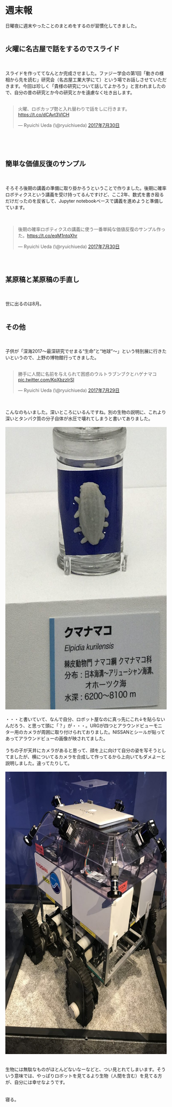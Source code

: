 # 週末報
日曜夜に週末やったことのまとめをするのが習慣化してきました。<br />
<br />
<h2>火曜に名古屋で話をするのでスライド</h2><br />
<br />
スライドを作っててなんとか完成させました。ファジー学会の第1回「動きの様相から先を読む」研究会（名古屋工業大学にて）という場でお話しさせていただきます。今回は珍しく「貴様の研究について話してよかろう」と言われましたので、自分の昔の研究とか今の研究とかを遠慮なく吐き出します。<br />
<br />
<blockquote class="twitter-tweet" data-lang="ja"><p lang="ja" dir="ltr">火曜、ロボカップ勢と入れ替わりで話をしに行きます。<a href="https://t.co/dCAvt3VlCH">https://t.co/dCAvt3VlCH</a></p>&mdash; Ryuichi Ueda (\@ryuichiueda) <a href="https://twitter.com/ryuichiueda/status/891655161570918401">2017年7月30日</a></blockquote> <script async src="//platform.twitter.com/widgets.js" charset="utf-8"></script><br />
<br />
<br />
<h2>簡単な価値反復のサンプル</h2><br />
<br />
そろそろ後期の講義の準備に取り掛かろうということで作りました。後期に確率ロボティクスという講義を受け持ってるんですけど、ここ2年、数式を書き殴るだけだったのを反省して、Jupyter notebookベースで講義を進めようと準備しています。<br />
<br />
<br />
<blockquote class="twitter-tweet" data-lang="ja"><p lang="ja" dir="ltr">後期の確率ロボティクスの講義に使う一番単純な価値反復のサンプル作った。<a href="https://t.co/eqM1ntqXhr">https://t.co/eqM1ntqXhr</a></p>&mdash; Ryuichi Ueda (\@ryuichiueda) <a href="https://twitter.com/ryuichiueda/status/891658032362405888">2017年7月30日</a></blockquote> <script async src="//platform.twitter.com/widgets.js" charset="utf-8"></script><br />
<br />
<h2>某原稿と某原稿の手直し</h2><br />
<br />
世に出るのは8月。<br />
<br />
<h2>その他</h2><br />
<br />
子供が「深海2017～最深研究でせまる“生命”と“地球”～」という特別展に行きたいというので、上野の博物館行ってきました。<br />
<br />
<blockquote class="twitter-tweet" data-lang="ja"><p lang="ja" dir="ltr">勝手に人間に名前を与えられて困惑のウルトラブンブクとハゲナマコ <a href="https://t.co/KqXbzzIrSl">pic.twitter.com/KqXbzzIrSl</a></p>&mdash; Ryuichi Ueda (\@ryuichiueda) <a href="https://twitter.com/ryuichiueda/status/891283225003216896">2017年7月29日</a></blockquote> <script async src="//platform.twitter.com/widgets.js" charset="utf-8"></script><br />
<br />
こんなのもいました。深いところにいるんですね。別の生物の説明に、これより深いとタンパク質の分子自体が水圧で壊れてしまうと書いてありました。<br />
<br />
<a href="IMG_7811-e1501423422307.jpg"><img src="IMG_7811-e1501423422307-768x1024.jpg" alt="" width="660" height="880" class="aligncenter size-large wp-image-10046" /></a><br />
<br />
・・・と書いていて、なんで自分、ロボット屋なのに真っ先にこれ↓を貼らないんだろう、と思って頭に「？」が・・・。URGが四つとアラウンドビューモニター用のカメラが周囲に取り付けられておりました。NISSANとシールが貼ってあってアラウンドビューの画像が映されてました。<br />
<br />
うちの子が天井にカメラがあると思って、顔を上に向けて自分の姿を写そうとしてましたが、横についてるカメラを合成して作ってるから上向いてもダメよーと説明しました。違ってたりして。<br />
<br />
<a href="IMG_7829-e1501423559638.jpg"><img src="IMG_7829-e1501423559638-768x1024.jpg" alt="" width="660" height="880" class="aligncenter size-large wp-image-10047" /></a><br />
<br />
<br />
生物には無駄なものがほとんどないなーなどと、つい見とれてしまいます。そういう意味では、やっぱりロボットを見てるより生物（人間を含む）を見てる方が、自分には幸せなようです。<br />
<br />
<br />
寝る。

